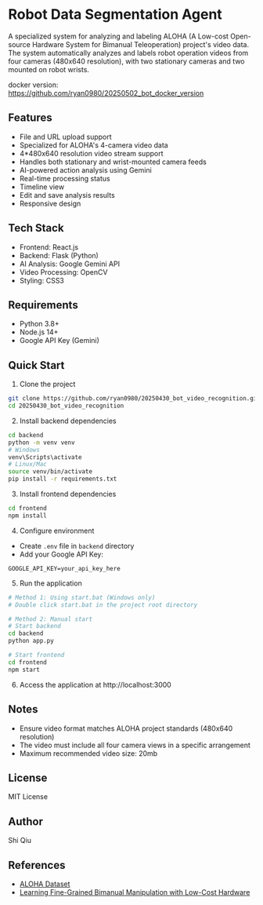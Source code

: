 # Robot Data Segmentation Agent

A specialized system for analyzing and labeling ALOHA (A Low-cost Open-source Hardware System for Bimanual Teleoperation) project's video data. The system automatically analyzes and labels robot operation videos from four cameras (480x640 resolution), with two stationary cameras and two mounted on robot wrists.

docker version: https://github.com/ryan0980/20250502_bot_docker_version

## Features

- File and URL upload support
- Specialized for ALOHA's 4-camera video data
- 4*480x640 resolution video stream support
- Handles both stationary and wrist-mounted camera feeds
- AI-powered action analysis using Gemini
- Real-time processing status
- Timeline view
- Edit and save analysis results
- Responsive design

## Tech Stack

- Frontend: React.js
- Backend: Flask (Python)
- AI Analysis: Google Gemini API
- Video Processing: OpenCV
- Styling: CSS3

## Requirements

- Python 3.8+
- Node.js 14+
- Google API Key (Gemini)

## Quick Start

1. Clone the project

```bash
git clone https://github.com/ryan0980/20250430_bot_video_recognition.git
cd 20250430_bot_video_recognition
```

2. Install backend dependencies

```bash
cd backend
python -m venv venv
# Windows
venv\Scripts\activate
# Linux/Mac
source venv/bin/activate
pip install -r requirements.txt
```

3. Install frontend dependencies

```bash
cd frontend
npm install
```

4. Configure environment

- Create `.env` file in `backend` directory
- Add your Google API Key:

```
GOOGLE_API_KEY=your_api_key_here
```

5. Run the application

```bash
# Method 1: Using start.bat (Windows only)
# Double click start.bat in the project root directory

# Method 2: Manual start
# Start backend
cd backend
python app.py

# Start frontend
cd frontend
npm start
```

6. Access the application at http://localhost:3000

## Notes

- Ensure video format matches ALOHA project standards (480x640 resolution)
- The video must include all four camera views in a specific arrangement
- Maximum recommended video size: 20mb

## License

MIT License

## Author

Shi Qiu

## References

- [ALOHA Dataset](https://tonyzhaozh.github.io/aloha/)
- [Learning Fine-Grained Bimanual Manipulation with Low-Cost Hardware](https://tonyzhaozh.github.io/aloha/)
